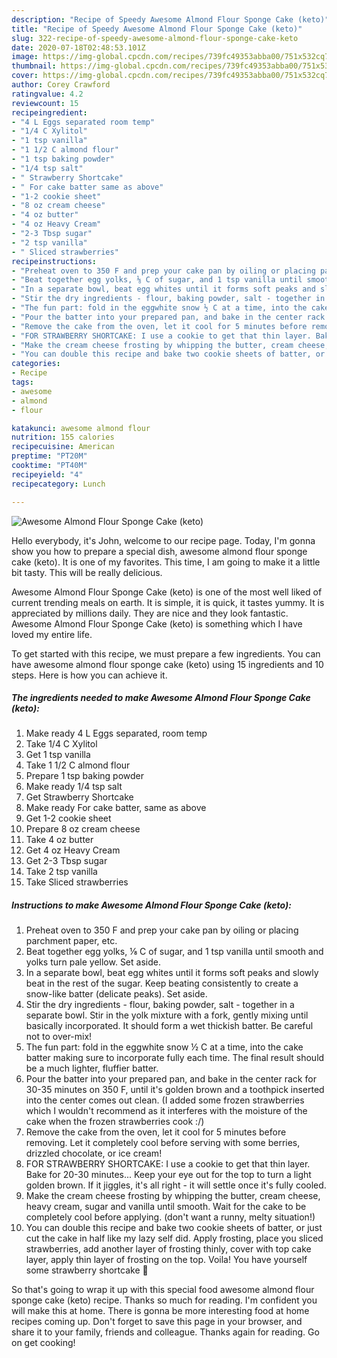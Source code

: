 ```yaml
---
description: "Recipe of Speedy Awesome Almond Flour Sponge Cake (keto)"
title: "Recipe of Speedy Awesome Almond Flour Sponge Cake (keto)"
slug: 322-recipe-of-speedy-awesome-almond-flour-sponge-cake-keto
date: 2020-07-18T02:48:53.101Z
image: https://img-global.cpcdn.com/recipes/739fc49353abba00/751x532cq70/awesome-almond-flour-sponge-cake-keto-recipe-main-photo.jpg
thumbnail: https://img-global.cpcdn.com/recipes/739fc49353abba00/751x532cq70/awesome-almond-flour-sponge-cake-keto-recipe-main-photo.jpg
cover: https://img-global.cpcdn.com/recipes/739fc49353abba00/751x532cq70/awesome-almond-flour-sponge-cake-keto-recipe-main-photo.jpg
author: Corey Crawford
ratingvalue: 4.2
reviewcount: 15
recipeingredient:
- "4 L Eggs separated room temp"
- "1/4 C Xylitol"
- "1 tsp vanilla"
- "1 1/2 C almond flour"
- "1 tsp baking powder"
- "1/4 tsp salt"
- " Strawberry Shortcake"
- " For cake batter same as above"
- "1-2 cookie sheet"
- "8 oz cream cheese"
- "4 oz butter"
- "4 oz Heavy Cream"
- "2-3 Tbsp sugar"
- "2 tsp vanilla"
- " Sliced strawberries"
recipeinstructions:
- "Preheat oven to 350 F and prep your cake pan by oiling or placing parchment paper, etc."
- "Beat together egg yolks, ⅛ C of sugar, and 1 tsp vanilla until smooth and yolks turn pale yellow. Set aside."
- "In a separate bowl, beat egg whites until it forms soft peaks and slowly beat in the rest of the sugar. Keep beating consistently to create a snow-like batter (delicate peaks). Set aside."
- "Stir the dry ingredients - flour, baking powder, salt - together in a separate bowl. Stir in the yolk mixture with a fork, gently mixing until basically incorporated. It should form a wet thickish batter. Be careful not to over-mix!"
- "The fun part: fold in the eggwhite snow ½ C at a time, into the cake batter making sure to incorporate fully each time. The final result should be a much lighter, fluffier batter."
- "Pour the batter into your prepared pan, and bake in the center rack for 30-35 minutes on 350 F, until it&#39;s golden brown and a toothpick inserted into the center comes out clean. (I added some frozen strawberries which I wouldn&#39;t recommend as it interferes with the moisture of the cake when the frozen strawberries cook :/)"
- "Remove the cake from the oven, let it cool for 5 minutes before removing. Let it completely cool before serving with some berries, drizzled chocolate, or ice cream!"
- "FOR STRAWBERRY SHORTCAKE: I use a cookie to get that thin layer. Bake for 20-30 minutes... Keep your eye out for the top to turn a light golden brown. If it jiggles, it&#39;s all right - it will settle once it&#39;s fully cooled."
- "Make the cream cheese frosting by whipping the butter, cream cheese, heavy cream, sugar and vanilla until smooth. Wait for the cake to be completely cool before applying. (don&#39;t want a runny, melty situation!)"
- "You can double this recipe and bake two cookie sheets of batter, or just cut the cake in half like my lazy self did. Apply frosting, place you sliced strawberries, add another layer of frosting thinly, cover with top cake layer, apply thin layer of frosting on the top. Voila! You have yourself some strawberry shortcake 🤩"
categories:
- Recipe
tags:
- awesome
- almond
- flour

katakunci: awesome almond flour 
nutrition: 155 calories
recipecuisine: American
preptime: "PT20M"
cooktime: "PT40M"
recipeyield: "4"
recipecategory: Lunch

---
```



![Awesome Almond Flour Sponge Cake (keto)](https://img-global.cpcdn.com/recipes/739fc49353abba00/751x532cq70/awesome-almond-flour-sponge-cake-keto-recipe-main-photo.jpg)

Hello everybody, it's John, welcome to our recipe page. Today, I'm gonna show you how to prepare a special dish, awesome almond flour sponge cake (keto). It is one of my favorites. This time, I am going to make it a little bit tasty. This will be really delicious.



Awesome Almond Flour Sponge Cake (keto) is one of the most well liked of current trending meals on earth. It is simple, it is quick, it tastes yummy. It is appreciated by millions daily. They are nice and they look fantastic. Awesome Almond Flour Sponge Cake (keto) is something which I have loved my entire life.


To get started with this recipe, we must prepare a few ingredients. You can have awesome almond flour sponge cake (keto) using 15 ingredients and 10 steps. Here is how you can achieve it.

<!--inarticleads1-->

##### The ingredients needed to make Awesome Almond Flour Sponge Cake (keto):

1. Make ready 4 L Eggs separated, room temp
1. Take 1/4 C Xylitol
1. Get 1 tsp vanilla
1. Take 1 1/2 C almond flour
1. Prepare 1 tsp baking powder
1. Make ready 1/4 tsp salt
1. Get  Strawberry Shortcake
1. Make ready  For cake batter, same as above
1. Get 1-2 cookie sheet
1. Prepare 8 oz cream cheese
1. Take 4 oz butter
1. Get 4 oz Heavy Cream
1. Get 2-3 Tbsp sugar
1. Take 2 tsp vanilla
1. Take  Sliced strawberries




<!--inarticleads2-->

##### Instructions to make Awesome Almond Flour Sponge Cake (keto):

1. Preheat oven to 350 F and prep your cake pan by oiling or placing parchment paper, etc.
1. Beat together egg yolks, ⅛ C of sugar, and 1 tsp vanilla until smooth and yolks turn pale yellow. Set aside.
1. In a separate bowl, beat egg whites until it forms soft peaks and slowly beat in the rest of the sugar. Keep beating consistently to create a snow-like batter (delicate peaks). Set aside.
1. Stir the dry ingredients - flour, baking powder, salt - together in a separate bowl. Stir in the yolk mixture with a fork, gently mixing until basically incorporated. It should form a wet thickish batter. Be careful not to over-mix!
1. The fun part: fold in the eggwhite snow ½ C at a time, into the cake batter making sure to incorporate fully each time. The final result should be a much lighter, fluffier batter.
1. Pour the batter into your prepared pan, and bake in the center rack for 30-35 minutes on 350 F, until it&#39;s golden brown and a toothpick inserted into the center comes out clean. (I added some frozen strawberries which I wouldn&#39;t recommend as it interferes with the moisture of the cake when the frozen strawberries cook :/)
1. Remove the cake from the oven, let it cool for 5 minutes before removing. Let it completely cool before serving with some berries, drizzled chocolate, or ice cream!
1. FOR STRAWBERRY SHORTCAKE: I use a cookie to get that thin layer. Bake for 20-30 minutes... Keep your eye out for the top to turn a light golden brown. If it jiggles, it&#39;s all right - it will settle once it&#39;s fully cooled.
1. Make the cream cheese frosting by whipping the butter, cream cheese, heavy cream, sugar and vanilla until smooth. Wait for the cake to be completely cool before applying. (don&#39;t want a runny, melty situation!)
1. You can double this recipe and bake two cookie sheets of batter, or just cut the cake in half like my lazy self did. Apply frosting, place you sliced strawberries, add another layer of frosting thinly, cover with top cake layer, apply thin layer of frosting on the top. Voila! You have yourself some strawberry shortcake 🤩




So that's going to wrap it up with this special food awesome almond flour sponge cake (keto) recipe. Thanks so much for reading. I'm confident you will make this at home. There is gonna be more interesting food at home recipes coming up. Don't forget to save this page in your browser, and share it to your family, friends and colleague. Thanks again for reading. Go on get cooking!
